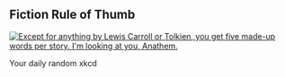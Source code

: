 ## Fiction Rule of Thumb
[![Except for anything by Lewis Carroll or Tolkien, you get five made-up words per story.  I'm looking at you, Anathem.](https://imgs.xkcd.com/comics/fiction_rule_of_thumb.png)](https://xkcd.com/483/ "Except for anything by Lewis Carroll or Tolkien, you get five made-up words per story.  I'm looking at you, Anathem.")

Your daily random xkcd
